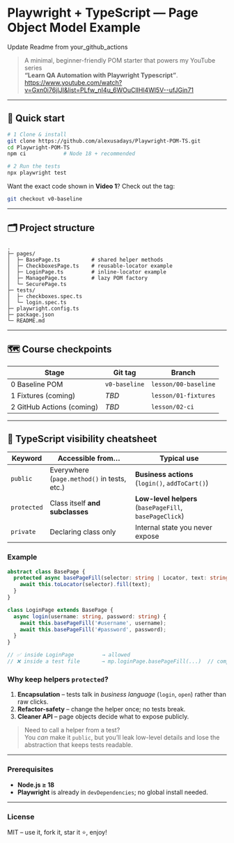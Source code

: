 # Playwright + TypeScript — Page Object Model Example
Update Readme from your_github_actions
> A minimal, beginner-friendly POM starter that powers my YouTube series  
> **“Learn QA Automation with Playwright Typescript”**.
> https://www.youtube.com/watch?v=Gxn0i76jIJI&list=PLfw_nI4u_6WOuClIHl4Wl5V--ufJGin71

---

## 🚀 Quick start

```bash
# 1 Clone & install
git clone https://github.com/alexusadays/Playwright-POM-TS.git
cd Playwright-POM-TS
npm ci            # Node 18 + recommended

# 2 Run the tests
npx playwright test
```

Want the exact code shown in **Video 1**? Check out the tag:

```bash
git checkout v0-baseline
```

---

## 🗂️ Project structure

```
.
├─ pages/
│  ├─ BasePage.ts          # shared helper methods
│  ├─ CheckboxesPage.ts    # reusable-locator example
│  ├─ LoginPage.ts         # inline-locator example
│  ├─ ManagePage.ts        # lazy POM factory
│  └─ SecurePage.ts        
├─ tests/
│  ├─ checkboxes.spec.ts
│  └─ login.spec.ts
├─ playwright.config.ts
├─ package.json
└─ README.md
```

---

## 🗺️ Course checkpoints

| Stage | Git tag                     | Branch               |
|-------|-----------------------------|----------------------|
| 0 Baseline POM           | `v0-baseline` | `lesson/00-baseline` |
| 1 Fixtures (coming)      | _TBD_         | `lesson/01-fixtures` |
| 2 GitHub Actions (coming)| _TBD_         | `lesson/02-ci`       |

---

## 👀 TypeScript visibility cheatsheet

| Keyword      | Accessible from…                              | Typical use                   |
|--------------|-----------------------------------------------|-------------------------------|
| `public`     | Everywhere (`page.method()` in tests, etc.)   | **Business actions** (`login()`, `addToCart()`) |
| `protected`  | Class itself **and subclasses**               | **Low-level helpers** (`basePageFill`, `basePageClick`) |
| `private`    | Declaring class only                          | Internal state you never expose |

### Example

```ts
abstract class BasePage {
  protected async basePageFill(selector: string | Locator, text: string) {
    await this.toLocator(selector).fill(text);
  }
}

class LoginPage extends BasePage {
  async login(username: string, password: string) {
    await this.basePageFill('#username', username);
    await this.basePageFill('#password', password);
  }
}

// ✅ inside LoginPage         → allowed
// ❌ inside a test file       → mp.loginPage.basePageFill(...)  // compiler error
```

### Why keep helpers `protected`?

1. **Encapsulation** – tests talk in *business language* (`login`, `open`) rather than raw clicks.
2. **Refactor-safety** – change the helper once; no tests break.
3. **Cleaner API** – page objects decide what to expose publicly.

> Need to call a helper from a test?  
> You *can* make it `public`, but you’ll leak low-level details and lose the abstraction that keeps tests readable.

---

### Prerequisites

* **Node.js ≥ 18**
* **Playwright** is already in `devDependencies`; no global install needed.

---

### License

MIT – use it, fork it, star it ⭐️, enjoy!
